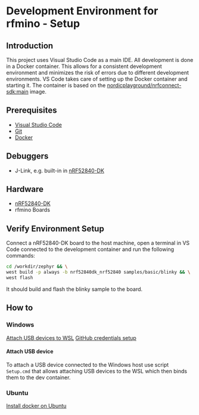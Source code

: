 # Development Environment for rfmino - Setup

## Introduction
This project uses Visual Studio Code as a main IDE.
All development is done in a Docker container. This allows for a consistent development environment and minimizes the risk of errors due to different development environments.
VS Code takes care of setting up the Docker container and starting it. The container is based on the [nordicplayground/nrfconnect-sdk:main](https://hub.docker.com/r/nordicplayground/nrfconnect-sdk/) image.

## Prerequisites
- [Visual Studio Code](https://code.visualstudio.com/)
- [Git](https://git-scm.com/downloads)
- [Docker](https://www.docker.com/products/docker-desktop)

## Debuggers
- J-Link, e.g. built-in in [nRF52840-DK](https://www.nordicsemi.com/Software-and-tools/Development-Kits/nRF52840-DK)

## Hardware
- [nRF52840-DK](https://www.nordicsemi.com/Software-and-tools/Development-Kits/nRF52840-DK)
- rfmino Boards

## Verify Environment Setup
Connect a nRF52840-DK board to the host machine, open a terminal in VS Code connected to the development container and run the following commands:
```bash
cd /workdir/zephyr && \
west build -p always -b nrf52840dk_nrf52840 samples/basic/blinky && \
west flash
```
It should build and flash the blinky sample to the board.

## How to
### Windows
[Attach USB devices to WSL](https://learn.microsoft.com/en-us/windows/wsl/connect-usb)
[GitHub credentials setup](https://cli.github.com/manual/gh_auth_login)

#### Attach USB device
To attach a USB device connected to the Windows host use script `Setup.cmd` that allows attaching USB devices to the WSL which then binds them to the dev container.

### Ubuntu
[Install docker on Ubuntu](https://www.digitalocean.com/community/tutorials/how-to-install-and-use-docker-on-ubuntu-20-04)
